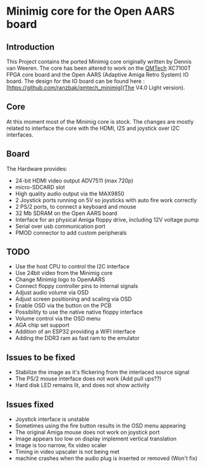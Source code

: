 # Minimig core for the Open AARS board

## Introduction

This Project contains the ported Minimig core originally written by Dennis van Weeren.
The core has been altered to work on the [QMTech](http://www.chinaqmtech.com/)
XC7100T FPGA core board and the Open AARS (Adaptive Amiga Retro System) IO board.
The design for the IO board can be found here :
[https://github.com/ranzbak/qmtech_minimig](The V4.0 Light version).

## Core

At this moment most of the Minimig core is stock.
The changes are mostly related to interface the core with the HDMI, I2S and joystick over I2C interfaces.

## Board

The Hardware provides:

- 24-bit HDMI video output ADV7511 (max 720p)
- micro-SDCARD slot
- High quality audio output via the MAX9850
- 2 Joystick ports running on 5V so joysticks with auto fire work correctly
- 2 PS/2 ports, to connect a keyboard and mouse
- 32 Mb SDRAM on the Open AARS board
- Interface for an physical Amiga floppy drive, including 12V voltage pump
- Serial over usb communication port
- PMOD connector to add custom peripherals

## TODO

- Use the host CPU to control the I2C interface
- Use 24bit video from the Minimig core
- Change Minimig logo to OpenAARS
- Connect floppy controller pins to internal signals
- Adjust audio volume via OSD
- Adjust screen positioning and scaling via OSD
- Enable OSD via the button on the PCB
- Possibility to use the native native floppy interface
- Volume control via the OSD menu
- AGA chip set support
- Addition of an ESP32 providing a WIFI interface
- Adding the DDR3 ram as fast ram to the emulator

## Issues to be fixed

- Stabilize the image as it's flickering from the interlaced source signal
- The PS/2 mouse interface does not work (Add pull ups??)
- Hard disk LED remains lit, and does not show activity

## Issues fixed

- Joystick interface is unstable
- Sometimes using the fire button results in the OSD menu appearing
- The original Amiga mouse does not work on joystick port
- Image appears too low on display implement vertical translation
- Image is too narrow, fix video scaler
- Timing in video upscaler is not being met
- machine crashes when the audio plug is inserted or removed (Won't fix)
